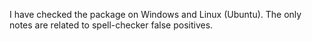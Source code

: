 I have checked the package on Windows and Linux (Ubuntu). The only notes are related to spell-checker false positives.

